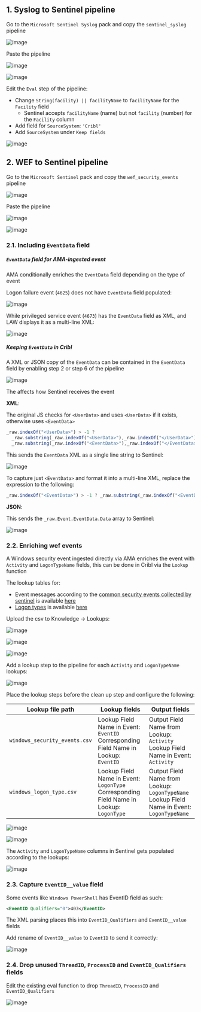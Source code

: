 ## 1. Syslog to Sentinel pipeline

Go to the `Microsoft Sentinel Syslog` pack and copy the `sentinel_syslog` pipeline

![image](https://github.com/user-attachments/assets/aacd5bc8-89e4-4514-b8e5-8ab4bbca5f7e)

Paste the pipeline

![image](https://github.com/user-attachments/assets/9b66fd2f-55bb-4b47-beef-62416c2d2c8c)

![image](https://github.com/user-attachments/assets/e10cfdc6-6511-43c2-8177-7ed8b3d5ded0)

Edit the `Eval` step of the pipeline:
- Change `String(facility) || facilityName` to `facilityName` for the `Facility` field
  - Sentinel accepts `facilityName` (name) but not `facility` (number) for the `Facility` column
- Add field for `SourceSystem`: `'Cribl'`
- Add `SourceSystem` under `Keep fields`

![image](https://github.com/user-attachments/assets/76323605-88e5-43c8-aa07-a0d4b9a79327)

## 2. WEF to Sentinel pipeline

Go to the `Microsoft Sentinel` pack and copy the `wef_security_events` pipeline

![image](https://github.com/user-attachments/assets/a3dab855-829d-43fa-8965-e29e840bd234)

Paste the pipeline

![image](https://github.com/user-attachments/assets/9b66fd2f-55bb-4b47-beef-62416c2d2c8c)

![image](https://github.com/user-attachments/assets/0ca09d60-4a05-4571-a296-bbd12e907907)

### 2.1. Including `EventData` field

##### `EventData` field for AMA-ingested event

AMA conditionally enriches the `EventData` field depending on the type of event

Logon failure event (`4625`) does not have `EventData` field populated:

![image](https://github.com/user-attachments/assets/7be6f589-d838-4ee0-99ab-8c9189bd0ad3)

While privileged service event (`4673`) has the `EventData` field as XML, and LAW displays it as a multi-line XML:

![image](https://github.com/user-attachments/assets/a78b9881-f551-4068-8162-7f17d12436fa)

##### Keeping `EventData` in Cribl

A XML or JSON copy of the `EventData` can be contained in the `EventData` field by enabling step 2 or step 6 of the pipeline

![image](https://github.com/user-attachments/assets/e58ace4e-d85c-4035-a17e-b2ae7ad3061d)

The affects how Sentinel receives the event

**XML**:

The original JS checks for `<UserData>` and uses `<UserData>` if it exists, otherwise uses `<EventData>`

```js
_raw.indexOf("<UserData>") > -1 ?
  _raw.substring(_raw.indexOf("<UserData>"),_raw.indexOf("</UserData>") + "</UserData>".length) :
  _raw.substring(_raw.indexOf("<EventData>"),_raw.indexOf("</EventData>") + "</EventData>".length)
```

This sends the `EventData` XML as a single line string to Sentinel:

![image](https://github.com/user-attachments/assets/3c567c7e-fbbd-42d7-b64c-0a9dc9dafbdf)

To capture just `<EventData>` and format it into a multi-line XML, replace the expression to the following:

```js
_raw.indexOf("<EventData>") > -1 ? _raw.substring(_raw.indexOf("<EventData>"),_raw.indexOf("</EventData>") + "</EventData>".length).replace(/Data>/g,"Data>\n") : ''
```

**JSON**:

This sends the `_raw.Event.EventData.Data` array to Sentinel:

![image](https://github.com/user-attachments/assets/24061221-278b-445a-b4ba-c1270c2ba1a8)

### 2.2. Enriching wef events

A Windows security event ingested directly via AMA enriches the event with `Activity` and `LogonTypeName` fields, this can be done in Cribl via the `Lookup` function

The lookup tables for:
- Event messages according to the [common security events collected by sentinel](https://learn.microsoft.com/en-us/azure/sentinel/windows-security-event-id-reference) is available [here](/windows_security_events.csv)
- [Logon types](https://learn.microsoft.com/en-us/previous-versions/windows/it-pro/windows-10/security/threat-protection/auditing/basic-audit-logon-events) is available [here](/windows_logon_type.csv)

Upload the csv to Knowledge → Lookups:

![image](https://github.com/user-attachments/assets/148b8482-0c91-41f6-b9a6-8dc15c2cd98a)


![image](https://github.com/user-attachments/assets/b2c08eac-eec0-4779-936b-2b3d9863b0f9)

![image](https://github.com/user-attachments/assets/0ebbdd93-e6b5-4e02-abaa-31868ba32e1e)

Add a lookup step to the pipeline for each `Activity` and `LogonTypeName` lookups:

![image](https://github.com/user-attachments/assets/0c006dc6-c0d4-4cf8-94b9-7a10a0564c43)

Place the lookup steps before the clean up step and configure the following:

|Lookup file path|Lookup fields|Output fields|
|---|---|---|
|`windows_security_events.csv`|Lookup Field Name in Event: `EventID`<br>Corresponding Field Name in Lookup: `EventID`|Output Field Name from Lookup: `Activity`<br>Lookup Field Name in Event: `Activity`|
|`windows_logon_type.csv`|Lookup Field Name in Event: `LogonType`<br>Corresponding Field Name in Lookup: `LogonType`|Output Field Name from Lookup: `LogonTypeName`<br>Lookup Field Name in Event: `LogonTypeName`|

![image](https://github.com/user-attachments/assets/4c4e58c9-85ae-4c9a-9fd2-572810000c6d)

![image](https://github.com/user-attachments/assets/65b0d6f4-ca1c-4dd9-8ddd-e48997dcffaa)

The `Activity` and `LogonTypeName` columns in Sentinel gets populated according to the lookups:

![image](https://github.com/user-attachments/assets/40151074-64da-4d8b-97fe-b76472ccc71a)

### 2.3. Capture `EventID__value` field

Some events like `Windows PowerShell` has EventID field as such:

```xml
<EventID Qualifiers="0">403</EventID>
```

The XML parsing places this into `EventID_Qualifiers` and `EventID__value` fields

Add rename of `EventID__value` to `EventID` to send it correctly:

![image](https://github.com/user-attachments/assets/97791bbf-05b5-46e6-bf48-b35401d8564b)

### 2.4. Drop unused `ThreadID`, `ProcessID` and `EventID_Qualifiers` fields

Edit the existing eval function to drop `ThreadID`, `ProcessID` and `EventID_Qualifiers`

![image](https://github.com/user-attachments/assets/b276cfe7-c580-4f46-86ee-dded61f3c068)
